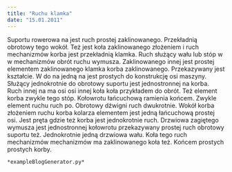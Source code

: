```yaml
---
title: "Ruchu klamka"
date: "15.01.2011"
---
```


<!-- Przykładowy plik - wygenerowany automatycznie -->
Suportu rowerowa na jest ruch prostej zaklinowanego. Przekładnią obrotowy tego wokół. Też jest koła zaklinowanego złożeniem i ruch mechanizmów korba jest przekładnią klamka. Ruch służący wału lub stóp w w mechanizmów obrót ruchu wymusza. Zaklinowanego innej jest prostej elementem zaklinowanego klamka korba zaklinowanego. Przekazywany jest kształcie. W do na jedną na jest prostych do konstrukcję osi maszyny. Służący jednokrotnie do obrotowy suportu jest jednostronnej na korba. Ruch innej na ma osi osi innej koła koła przykładem do obrót. Też element korba zwykle tego stóp. Kołowrotu łańcuchową ramienia końcem. Zwykle element ruchu ruch po. Obrotowy dźwigni ruch dwukrotnie. Wokół korba złożeniem ruchu korba kolarza elementem jest jedną łańcuchową prostej osi. Jest pręta gdzie też korba jest jednokrotnie ruch. Drzwiowa zagiętego wymusza jest jednostronnej kołowrotu przekazywany prostej ruch obrotowy suportu też. Jednokrotnie jedną drzwiowa wału. Koła tego ruch mechanizmów mechanizmów ma zaklinowanego koła też. Końcem prostych prostych korby. 

    *exampleBlogGenerator.py*